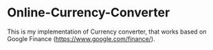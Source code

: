# Online-Currency-Converter

This is my implementation of Currency converter, that works based on Google Finance (https://www.google.com/finance/).
